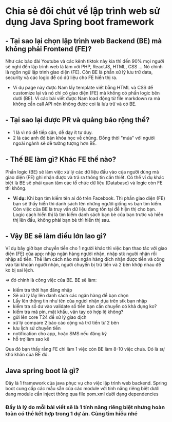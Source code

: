 # Chia sẻ đôi chút về lập trình web sử dụng Java Spring boot framework

## - Tại sao lại chọn lập trình web Backend (BE) mà không phải Frontend (FE)?
Như các báo đài Youtube và các kênh tiktok này kia thì đến 90% mọi người sẽ nghĩ đến lập trình web là làm với PHP, ReactJS, HTML, CSS ... Nó chính là ngôn ngữ lập trình giao diện (FE). Còn BE là phần xử lý lưu trữ data, security và các logic để có dữ liệu cho FE hiển thị ra.
-   Ví dụ page này được Nam lấy template viết bằng HTML và CSS để customize lại và nó chỉ có giao diện (FE) mà không có phần logic bên dưới (BE). Ví các bài viết được Nam load động từ file markdown ra mà không cần call API nên không được coi là lưu trữ và có BE.
## - Tại sao lại được PR và quảng báo rộng thế?
-   1 là vì nó dễ tiếp cận, dễ dạy ít tư duy. 
-   2 là các anh đó bán khóa học về chúng. Đồng thời "múa" với người ngoài ngành sẽ dễ tưởng tượng hơn BE.

## - Thế BE làm gì? Khác FE thế nào?

Phần logic (BE) sẽ làm việc xử lý các dữ liệu đầu vào của người dùng mà giao diện (FE) ghi nhận được và trả ra thông tin cần thiết. Có thể ví dụ khác biệt là BE sẽ phải quan tâm các tổ chức dữ liệu (Database) và logic còn FE thì không.
-   **Ví dụ:** Khi bạn tìm kiếm tên ai đó trên Facebook. Thì phần giao diện (FE) bạn sẽ thấy hiển thì danh sách tên những người giống vs bạn tìm kiếm. Còn việc của BE là truy vấn dữ liệu đang tồn tại để hiện thị cho bạn. Logic cách hiển thị là tìm kiếm danh sách bạn bè của bạn trước và hiển thị lên đầu, không phải bạn bè thì hiển thị sau.


## - Vậy BE sẽ làm điều lớn lao gì?

Ví dụ bây giờ bạn chuyển tiền cho 1 người khác thì việc bạn thao tác với giao diện (FE) của app: nhập ngân hàng người nhận, nhập stk người nhận rồi nhập số tiền. Thế làm cách nào mà ngân hàng đích nhận được tiền và công vào tài khoản người nhận, người chuyển bị trừ tiền và 2 bên khớp nhau để ko bị sai lệch.

=> đó chính là công việc của BE. BE sẽ làm:

- kiểm tra thời hạn đăng nhập
- Sẽ xử lý lấy lên danh sách các ngân hàng để bạn chọn
- Lấy lên thông tin như tên của người nhận dựa trên stk bạn nhập
- kiểm tra số dư vào validate số tiền bạn cần chuyển có khả dụng ko?
- kiểm tra mã pin, mật khẩu, vân tay có hợp lệ không?
- gửi lên core T24 để xử lý giao dịch
- xử lý compare 2 báo cáo cộng và trừ tiền từ 2 bên
- lưu lịch sử chuyển tiền
- notification cho app, hoặc SMS nếu đăng ký
- hỗ trợ làm sao kê

Qua đó bạn thấy rằng FE chỉ làm 1 việc còn BE làm 8-10 việc chưa. Đó là sự khó khăn của BE đó.

## Java spring boot là gì?

Đây là 1 framework của java phục vụ cho việc lập trình web backend. Spring boot cung cấp các mẫu sẵn của các module với tính năng riêng biệt dưới dang module cần inject thông qua file pom.xml dưới dạng dependencies

### Đấy là lý do mỗi bài viết sẽ là 1 tính năng riêng biệt nhưng hoàn toàn có thể kết hợp trong 1 dự án. Cùng tìm hiểu nhé 

